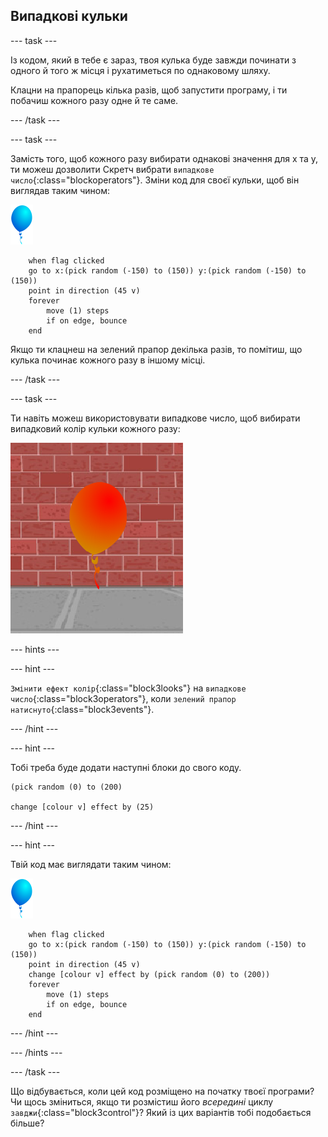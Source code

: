 ## Випадкові кульки

--- task ---

Із кодом, який в тебе є зараз, твоя кулька буде завжди починати з одного й того ж місця і рухатиметься по однаковому шляху.

Клацни на прапорець кілька разів, щоб запустити програму, і ти побачиш кожного разу одне й те саме.

--- /task ---

--- task ---

Замість того, щоб кожного разу вибирати однакові значення для x та y, ти можеш дозволити Скретч вибрати `випадкове число`{:class="blockoperators"}. Зміни код для своєї кульки, щоб він виглядав таким чином:

![спрайт кульки](images/balloon-sprite.png)

```blocks3
    when flag clicked
    go to x:(pick random (-150) to (150)) y:(pick random (-150) to (150))
    point in direction (45 v)
    forever
        move (1) steps
        if on edge, bounce
    end
```

Якщо ти клацнеш на зелений прапор декілька разів, то помітиш, що кулька починає кожного разу в іншому місці.

--- /task ---

--- task ---

Ти навіть можеш використовувати випадкове число, щоб вибирати випадковий колір кульки кожного разу:

![червоний спрайт кульки](images/balloons-colour.png)

--- hints ---

--- hint ---

`Змінити ефект колір`{:class="block3looks"} на `випадкове число`{:class="block3operators"}, коли `зелений прапор натиснуто`{:class="block3events"}.

--- /hint ---

--- hint ---

Тобі треба буде додати наступні блоки до свого коду.

```blocks3
(pick random (0) to (200)

change [colour v] effect by (25)
```

--- /hint ---

--- hint ---

Твій код має виглядати таким чином:

![спрайт кульки](images/balloon-sprite.png)

```blocks3
    when flag clicked
    go to x:(pick random (-150) to (150)) y:(pick random (-150) to (150))
    point in direction (45 v)
    change [colour v] effect by (pick random (0) to (200))
    forever
        move (1) steps
        if on edge, bounce
    end
```

--- /hint ---


--- /hints ---

--- /task ---

Що відбувається, коли цей код розміщено на початку твоєї програми? Чи щось зміниться, якщо ти розмістиш його _всередині_ циклу `завджи`{:class="block3control"}? Який із цих варіантів тобі подобається більше?

